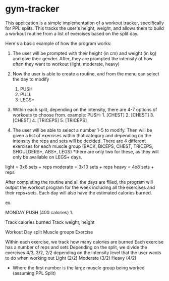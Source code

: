 # gym-tracker


This application is a simple implementation of a workout tracker, specifically for PPL splits. This tracks the user's height, weight, and allows them to build a workout routine from a list of exercises based on the split day. 

Here's a basic example of how the program works:

1. The user will be prompted with their height (in cm) and weight (in kg) and give their gender. After, they are prompted the intensity of how often they want to workout (light, moderate, heavy)

2. Now the user is able to create a routine, and from the menu can select the day to modify
    1. PUSH
    2. PULL
    3. LEGS+

3. Within each split, depending on the intensity, there are 4-7 options of workouts to choose from. 
example:
    PUSH:
        1. [CHEST]
        2. [CHEST]
        3. [CHEST]
        4. [TRICEPS]
        5. [TRICEPS]

4. The user will be able to select a number 1-5 to modify. Then will be given a list of exercises within that category and depending on the intensity the reps and sets will be decided. There are 4 different exercises for each muscle group
(BACK, BICEPS, CHEST, TRICEPS, SHOULDERS*, ABS*, LEGS)
*there are only two for these, as they will only be available on LEGS+ days.

light = 3x8 sets + reps
moderate = 3x10 sets + reps
heavy = 4x8 sets + reps

After completing the routine and all the days are filled, the program will output the workout program for the week including all the exercises and their reps+sets. Each day will also have the estimated calories burned.

ex.

MONDAY PUSH (400 calories)
1. 



Track calories burned
Track weight, height

Workout
Day split
Muscle groups
Exercise

Within each exercise, we track how many calories are burned 
Each exercise has a number of reps and sets
Depending on the split, we divide the exercises 4/3, 3/2, 2/2 depending on the intensity level that the user wants to do when working out
Light (2/2)
Moderate (3/2)
Heavy (4/2)
- Where the first number is the large muscle group being worked (assuming PPL Split)
